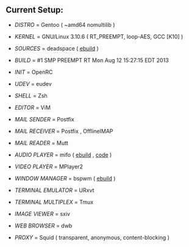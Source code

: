 Current Setup:
--------------


+ *DISTRO* = Gentoo ( ~amd64 nomultilib )

+ *KERNEL* = GNU/Linux 3.10.6 ( RT_PREEMPT, loop-AES, GCC [K10] )

+ *SOURCES* = deadspace ( [ebuild](https://github.com/milomouse/ebuilds/tree/master/sys-kernel/deadspace-sources) )

+ *BUILD* = #1 SMP PREEMPT RT Mon Aug 12 15:27:15 EDT 2013

+ *INIT* = OpenRC

+ *UDEV* = eudev

+ *SHELL* = Zsh

+ *EDITOR* = ViM

+ *MAIL SENDER* = Postfix

+ *MAIL RECEIVER* = Postfix , OfflineIMAP

+ *MAIL READER* = Mutt

+ *AUDIO PLAYER* = mifo ( [ebuild](https://github.com/milomouse/ebuilds/tree/master/media-sound/mifo) , [code](https://github.com/milomouse/mifo) )

+ *VIDEO PLAYER* = MPlayer2

+ *WINDOW MANAGER* = bspwm ( [ebuild](https://github.com/milomouse/ebuilds/tree/master/x11-wm/bspwm) )

+ *TERMINAL EMULATOR* = URxvt

+ *TERMINAL MULTIPLEX* = Tmux

+ *IMAGE VIEWER* = sxiv

+ *WEB BROWSER* = dwb

+ *PROXY* = Squid ( transparent, anonymous, content-blocking )

